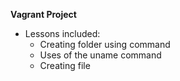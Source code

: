 __Vagrant Project__

* Lessons included:
	- Creating folder using command
	- Uses of the uname command
	- Creating file
